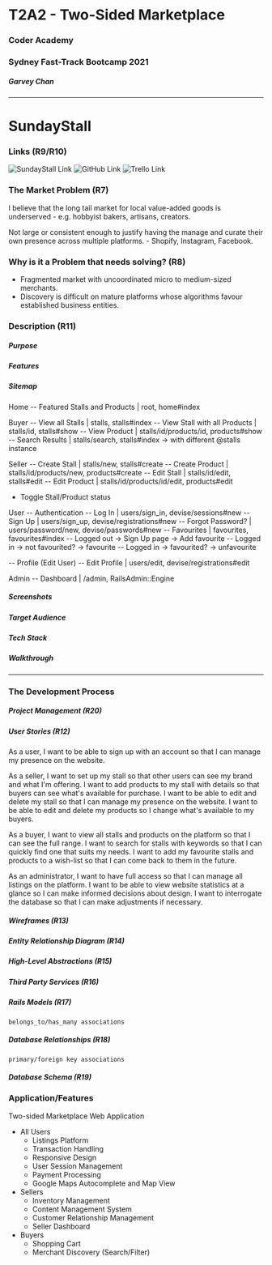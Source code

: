 # T2A2 - Two-Sided Marketplace

### Coder Academy
### Sydney Fast-Track Bootcamp 2021

##### Garvey Chan

<hr>

# SundayStall

### Links (R9/R10)

![SundayStall Link](https://sundaystall.herokuapp.com)
![GitHub Link](https://github.com/garveycodes/ca-t2a2-marketplace)
![Trello Link](https://)

### The Market Problem (R7)

I believe that the long tail market for local value-added goods is underserved - e.g. hobbyist bakers, artisans, creators.

Not large or consistent enough to justify having the manage and curate their own presence across multiple platforms. - Shopify, Instagram, Facebook.

### Why is it a Problem that needs solving? (R8)

- Fragmented market with uncoordinated micro to medium-sized merchants.
- Discovery is difficult on mature platforms whose algorithms favour established business entities.

### Description (R11)

##### Purpose


##### Features


##### Sitemap

Home
-- Featured Stalls and Products | root, home#index

Buyer
-- View all Stalls | stalls, stalls#index
-- View Stall with all Products | stalls/id, stalls#show
-- View Product | stalls/id/products/id, products#show
-- Search Results | stalls/search, stalls#index -> with different @stalls instance

Seller
-- Create Stall | stalls/new, stalls#create
-- Create Product | stalls/id/products/new, products#create
-- Edit Stall | stalls/id/edit, stalls#edit
-- Edit Product | stalls/id/products/id/edit, products#edit
- Toggle Stall/Product status

User
-- Authentication
  -- Log In | users/sign_in, devise/sessions#new
  -- Sign Up | users/sign_up, devise/registrations#new
  -- Forgot Password? | users/password/new, devise/passwords#new
-- Favourites | favourites, favourites#index
  -- Logged out -> Sign Up page -> Add favourite
  -- Logged in -> not favourited? -> favourite
  -- Logged in -> favourited? -> unfavourite

--   Profile (Edit User)
  -- Edit Profile | users/edit, devise/registrations#edit

Admin
-- Dashboard | /admin, RailsAdmin::Engine

<!-- - Purchases | purchases, purchases#index -->
<!-- - Merchant Insights -->
<!-- - Messaging -->

##### Screenshots


##### Target Audience


##### Tech Stack


##### Walkthrough

<hr>

### The Development Process

##### Project Management (R20)

##### User Stories (R12)

As a user,
I want to be able to sign up with an account so that I can manage my presence on the website.

As a seller,
I want to set up my stall so that other users can see my brand and what I'm offering.
I want to add products to my stall with details so that buyers can see what's available for purchase.
I want to be able to edit and delete my stall so that I can manage my presence on the website.
I want to be able to edit and delete my products so I change what's available to my buyers.

As a buyer,
I want to view all stalls and products on the platform so that I can see the full range.
I want to search for stalls with keywords so that I can quickly find one that suits my needs.
I want to add my favourite stalls and products to a wish-list so that I can come back to them in the future.

As an administrator,
I want to have full access so that I can manage all listings on the platform.
I want to be able to view website statistics at a glance so I can make informed decisions about design.
I want to interrogate the database so that I can make adjustments if necessary.

##### Wireframes (R13)

##### Entity Relationship Diagram (R14)

##### High-Level Abstractions (R15)

##### Third Party Services (R16)

##### Rails Models (R17)
`belongs_to/has_many associations`

##### Database Relationships (R18)
`primary/foreign key associations`

##### Database Schema (R19)



### Application/Features

Two-sided Marketplace Web Application

- All Users
  - Listings Platform
  - Transaction Handling
  - Responsive Design
  - User Session Management
  - Payment Processing
  - Google Maps Autocomplete and Map View
- Sellers
  - Inventory Management
  - Content Management System
  - Customer Relationship Management
  - Seller Dashboard
- Buyers
  - Shopping Cart
  - Merchant Discovery (Search/Filter)
